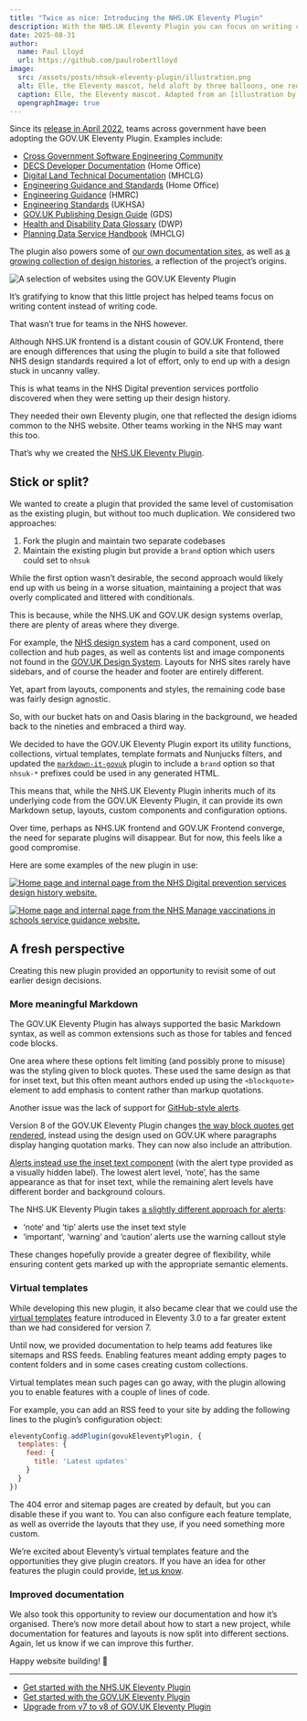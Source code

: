 ```yaml
---
title: "Twice as nice: Introducing the NHS.UK Eleventy Plugin"
description: With the NHS.UK Eleventy Plugin you can focus on writing content instead of writing code.
date: 2025-08-31
author:
  name: Paul Lloyd
  url: https://github.com/paulrobertlloyd
image:
  src: /assets/posts/nhsuk-eleventy-plugin/illustration.png
  alt: Elle, the Eleventy mascot, held aloft by three balloons, one red and two blue.
  caption: Elle, the Eleventy mascot. Adapted from an [illustration by David Neal](https://www.11ty.dev/blog/mascot-david/)
  opengraphImage: true
---
```


Since its [release in April 2022](https://x-govuk.org/posts/govuk-eleventy-plugin/), teams across government have been adopting the GOV.UK Eleventy Plugin. Examples include:

- [Cross Government Software Engineering Community](https://uk-x-gov-software-community.github.io)
- [DECS Developer Documentation](https://ukhomeoffice.github.io/hocs/) (Home Office)
- [Digital Land Technical Documentation](https://digital-land.github.io/technical-documentation) (MHCLG)
- [Engineering Guidance and Standards](https://engineering.homeoffice.gov.uk) (Home Office)
- [Engineering Guidance](https://engineering.hmrc.gov.uk) (HMRC)
- [Engineering Standards](https://ukhsa-collaboration.github.io/standards-org/) (UKHSA)
- [GOV.UK Publishing Design Guide](https://design-guide.publishing.service.gov.uk) (GDS)
- [Health and Disability Data Glossary](https://dwp-health-data-glossary.netlify.app) (DWP)
- [Planning Data Service Handbook](https://handbook.planning.data.gov.uk) (MHCLG)

The plugin also powers some of [our own documentation sites](/projects), as well as [a growing collection of design histories](https://x-govuk.org/govuk-design-history/directory/), a reflection of the project’s origins.

![A selection of websites using the GOV.UK Eleventy Plugin](/assets/posts/nhsuk-eleventy-plugin/govuk-eleventy-plugin-sites.png)

It’s gratifying to know that this little project has helped teams focus on writing content instead of writing code.

That wasn’t true for teams in the NHS however.

Although NHS.UK frontend is a distant cousin of GOV.UK Frontend, there are enough differences that using the plugin to build a site that followed NHS design standards required a lot of effort, only to end up with a design stuck in uncanny valley.

This is what teams in the NHS Digital prevention services portfolio discovered when they were setting up their design history.

They needed their own Eleventy plugin, one that reflected the design idioms common to the NHS website. Other teams working in the NHS may want this too.

That’s why we created the [NHS.UK Eleventy Plugin](https://x-govuk.org/nhsuk-eleventy-plugin/).

## Stick or split?

We wanted to create a plugin that provided the same level of customisation as the existing plugin, but without too much duplication. We considered two approaches:

1. Fork the plugin and maintain two separate codebases
2. Maintain the existing plugin but provide a `brand` option which users could set to `nhsuk`

While the first option wasn’t desirable, the second approach would likely end up with us being in a worse situation, maintaining a project that was overly complicated and littered with conditionals.

This is because, while the NHS.UK and GOV.UK design systems overlap, there are plenty of areas where they diverge.

For example, the [NHS design system](https://service-manual.nhs.uk/design-system) has a card component, used on collection and hub pages, as well as contents list and image components not found in the [GOV.UK Design System](https://design-system.service.gov.uk). Layouts for NHS sites rarely have sidebars, and of course the header and footer are entirely different.

Yet, apart from layouts, components and styles, the remaining code base was fairly design agnostic.

So, with our bucket hats on and Oasis blaring in the background, we headed back to the nineties and embraced a third way.

We decided to have the GOV.UK Eleventy Plugin export its utility functions, collections, virtual templates, template formats and Nunjucks filters, and updated the [`markdown-it-govuk`](https://github.com/x-govuk/markdown-it-govuk) plugin to include a `brand` option so that `nhsuk-*` prefixes could be used in any generated HTML.

This means that, while the NHS.UK Eleventy Plugin inherits much of its underlying code from the GOV.UK Eleventy Plugin, it can provide its own Markdown setup, layouts, custom components and configuration options.

Over time, perhaps as NHS.UK frontend and GOV.UK Frontend converge, the need for separate plugins will disappear. But for now, this feels like a good compromise.

Here are some examples of the new plugin in use:

[![Home page and internal page from the NHS Digital prevention services design history website.](/assets/posts/nhsuk-eleventy-plugin/nhsuk-design-history.png 'Digital prevention services design history')](https://design-history.prevention-services.nhs.uk)

[![Home page and internal page from the NHS Manage vaccinations in schools service guidance website.](/assets/posts/nhsuk-eleventy-plugin/nhsuk-service-guidance.png 'Manage vaccinations in schools service guidance')](https://guide.manage-vaccinations-in-schools.nhs.uk)

## A fresh perspective

Creating this new plugin provided an opportunity to revisit some of out earlier design decisions.

### More meaningful Markdown

The GOV.UK Eleventy Plugin has always supported the basic Markdown syntax, as well as common extensions such as those for tables and fenced code blocks.

One area where these options felt limiting (and possibly prone to misuse) was the styling given to block quotes. These used the same design as that for inset text, but this often meant authors ended up using the `<blockquote>` element to add emphasis to content rather than markup quotations.

Another issue was the lack of support for [GitHub-style alerts](https://docs.github.com/en/get-started/writing-on-github/getting-started-with-writing-and-formatting-on-github/basic-writing-and-formatting-syntax#alerts).

Version 8 of the GOV.UK Eleventy Plugin changes [the way block quotes get rendered](https://x-govuk.org/govuk-eleventy-plugin/example/markdown/#blockquotes), instead using the design used on GOV.UK where paragraphs display hanging quotation marks. They can now also include an attribution.

[Alerts instead use the inset text component](https://x-govuk.org/govuk-eleventy-plugin/example/markdown/#alerts) (with the alert type provided as a visually hidden label). The lowest alert level, ‘note’, has the same appearance as that for inset text, while the remaining alert levels have different border and background colours.

The NHS.UK Eleventy Plugin takes [a slightly different approach for alerts](https://x-govuk.org/nhsuk-eleventy-plugin/example/markdown/#alerts):

- ‘note‘ and ‘tip’ alerts use the inset text style
- ‘important‘, ‘warning‘ and ‘caution’ alerts use the warning callout style

These changes hopefully provide a greater degree of flexibility, while ensuring content gets marked up with the appropriate semantic elements.

### Virtual templates

While developing this new plugin, it also became clear that we could use the [virtual templates](https://www.11ty.dev/docs/virtual-templates/) feature introduced in Eleventy 3.0 to a far greater extent than we had considered for version 7.

Until now, we provided documentation to help teams add features like sitemaps and RSS feeds. Enabling features meant adding empty pages to content folders and in some cases creating custom collections.

Virtual templates mean such pages can go away, with the plugin allowing you to enable features with a couple of lines of code.

For example, you can add an RSS feed to your site by adding the following lines to the plugin’s configuration object:

```js
eleventyConfig.addPlugin(govukEleventyPlugin, {
  templates: {
    feed: {
      title: 'Latest updates'
    }
  }
})
```

The 404 error and sitemap pages are created by default, but you can disable these if you want to. You can also configure each feature template, as well as override the layouts that they use, if you need something more custom.

We’re excited about Eleventy’s virtual templates feature and the opportunities they give plugin creators. If you have an idea for other features the plugin could provide, [let us know](https://github.com/x-govuk/govuk-eleventy-plugin/issues).

### Improved documentation

We also took this opportunity to review our documentation and how it’s organised. There’s now more detail about how to start a new project, while documentation for features and layouts is now split into different sections. Again, let us know if we can improve this further.

Happy website building! 🎈

---

- [Get started with the NHS.UK Eleventy Plugin](https://x-govuk.org/nhsuk-eleventy-plugin/get-started/)
- [Get started with the GOV.UK Eleventy Plugin](https://x-govuk.org/govuk-eleventy-plugin/get-started/)
- [Upgrade from v7 to v8 of GOV.UK Eleventy Plugin](https://x-govuk.org/govuk-eleventy-plugin/get-started/upgrading/7-to-8/)
